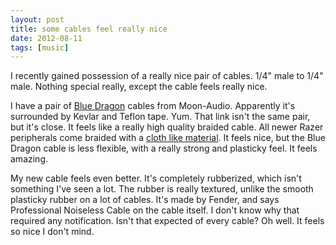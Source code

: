```yaml
---
layout: post
title: some cables feel really nice
date: 2012-08-11
tags: [music]
---
```


<p>
  I recently gained possession of a really nice pair of cables. 1/4" male to 1/4" male. Nothing 
  special really, except the cable feels really nice.
</p>

<p> 
  I have a pair of <a href="http://www.moon-audio.com/audio-cables/moon-audio-headphone-cables/moon-audio-blue-dragon-headphone-cable.html">Blue Dragon</a> cables from Moon-Audio. Apparently it's surrounded by Kevlar
  and Teflon tape. Yum. That link isn't the same pair, but it's close. It feels like a really high quality 
  braided cable. All newer Razer peripherals come braided with a <a href="http://cdn.theendearingdesigner.com/wp-content/uploads/2011/12/Razer-Naga-Gaming-Mouse-Review14.jpg">cloth like material</a>. 
  It feels nice, but the Blue Dragon cable is less flexible, with a really strong and plasticky feel. 
  It feels amazing.
</p>

<p>
  My new cable feels even better. It's completely rubberized, which isn't something I've seen a lot.
  The rubber is really textured, unlike the smooth plasticky rubber on a lot of cables. It's 
  made by Fender, and says Professional Noiseless Cable on the cable itself. I don't know why that required
  any notification. Isn't that expected of every cable? Oh well. It feels so nice I don't mind.
</p>